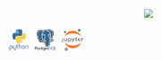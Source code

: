 <div id="header" align="center">
  <img src="https://media2.giphy.com/media/xT5LMWNOjGqJzUfyve/200.webp?cid=790b7611yo5zp8v5gowpd8r3t9cy9no2ukyfmjxddfadq5xf&ep=v1_gifs_search&rid=200.webp&ct=g" width="100"/>
</div>
<img src="https://komarev.com/ghpvc/?brykovskaya=your-github-brykovskaya&style=flat-square&color=blue" alt=""/>

<div>
<img src="https://github.com/devicons/devicon/blob/master/icons/python/python-original-wordmark.svg" title="Python" alt="Python" width="40" height="40"/>&nbsp; 
<img src="https://github.com/devicons/devicon/blob/master/icons/postgresql/postgresql-original-wordmark.svg" title="PostgreSQL" alt="PostgreSQL" width="40" height="40"/>&nbsp;
<img src="https://github.com/devicons/devicon/blob/master/icons/jupyter/jupyter-original-wordmark.svg" title="jupyter" alt="jupyter" width="40" height="40"/>&nbsp;
</div>
